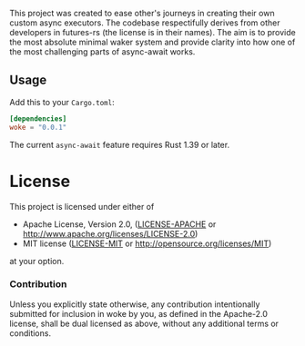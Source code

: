 This project was created to ease other's journeys in creating
their own custom async executors. The codebase respectifully derives
from other developers in futures-rs (the license is in their names). 
The aim is to provide the most absolute minimal waker system and provide 
clarity into how one of the most challenging parts of async-await works.

## Usage

Add this to your `Cargo.toml`:

```toml
[dependencies]
woke = "0.0.1"
```
The current `async-await` feature requires Rust 1.39 or later.

# License

This project is licensed under either of

 * Apache License, Version 2.0, ([LICENSE-APACHE](LICENSE-APACHE) or
   http://www.apache.org/licenses/LICENSE-2.0)
 * MIT license ([LICENSE-MIT](LICENSE-MIT) or
   http://opensource.org/licenses/MIT)

at your option.

### Contribution

Unless you explicitly state otherwise, any contribution intentionally submitted
for inclusion in woke by you, as defined in the Apache-2.0 license, shall be
dual licensed as above, without any additional terms or conditions.